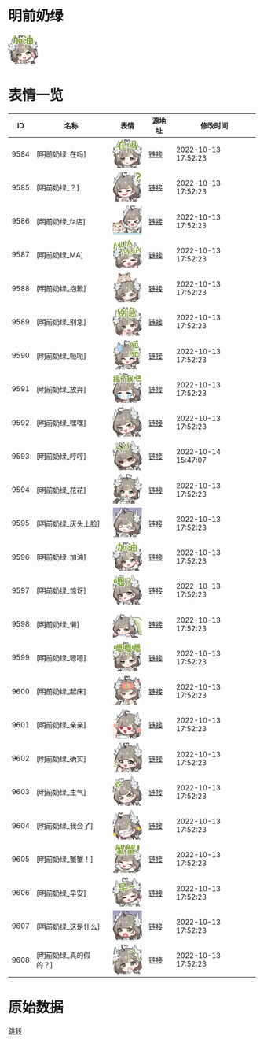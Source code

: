 # 明前奶绿

<img src="./cover.png" height="60" alt="cover" />

# 表情一览

|ID|名称|表情|源地址|修改时间|
|----|----|----|----|----|
|9584|[明前奶绿_在吗]|<img src="./pic/009584_%5B明前奶绿_在吗%5D.png" height="60" alt="在吗"/>|[链接](http://i0.hdslb.com/bfs/emote/06a833020d72f09cdae138f7713a120e9e41451f.png)|2022-10-13 17:52:23|
|9585|[明前奶绿_？]|<img src="./pic/009585_%5B明前奶绿_？%5D.png" height="60" alt="？"/>|[链接](http://i0.hdslb.com/bfs/emote/1e3353e318359a2713be7574ab082c9c53cf4be5.png)|2022-10-13 17:52:23|
|9586|[明前奶绿_fa店]|<img src="./pic/009586_%5B明前奶绿_fa店%5D.png" height="60" alt="fa店"/>|[链接](http://i0.hdslb.com/bfs/emote/a884835fcc7fde71c22cf85f94e012c507a4349d.png)|2022-10-13 17:52:23|
|9587|[明前奶绿_MA]|<img src="./pic/009587_%5B明前奶绿_MA%5D.png" height="60" alt="MA"/>|[链接](http://i0.hdslb.com/bfs/emote/d2ba80aea3cf6a5871f97b8a466d7426dee72199.png)|2022-10-13 17:52:23|
|9588|[明前奶绿_抱歉]|<img src="./pic/009588_%5B明前奶绿_抱歉%5D.png" height="60" alt="抱歉"/>|[链接](http://i0.hdslb.com/bfs/emote/9911b43bcca44396ac3fb157b03900097cd2bdd9.png)|2022-10-13 17:52:23|
|9589|[明前奶绿_别急]|<img src="./pic/009589_%5B明前奶绿_别急%5D.png" height="60" alt="别急"/>|[链接](http://i0.hdslb.com/bfs/emote/9e98722657d280ef95354e54daa50b4ee47feaf9.png)|2022-10-13 17:52:23|
|9590|[明前奶绿_呃呃]|<img src="./pic/009590_%5B明前奶绿_呃呃%5D.png" height="60" alt="呃呃"/>|[链接](http://i0.hdslb.com/bfs/emote/d6f7808f9a2adb489de6a736a4877002bb903b1d.png)|2022-10-13 17:52:23|
|9591|[明前奶绿_放弃]|<img src="./pic/009591_%5B明前奶绿_放弃%5D.png" height="60" alt="放弃"/>|[链接](http://i0.hdslb.com/bfs/emote/3c9c93156096d34569711721ffc9c3009856e060.png)|2022-10-13 17:52:23|
|9592|[明前奶绿_嘿嘿]|<img src="./pic/009592_%5B明前奶绿_嘿嘿%5D.png" height="60" alt="嘿嘿"/>|[链接](http://i0.hdslb.com/bfs/emote/cd7be7d2e82390f0fedf809e4dcc1341baf725f2.png)|2022-10-13 17:52:23|
|9593|[明前奶绿_哼哼]|<img src="./pic/009593_%5B明前奶绿_哼哼%5D.png" height="60" alt="哼哼"/>|[链接](http://i0.hdslb.com/bfs/emote/a2a31cd63ba8842fd310e57e438ea7bef6c987da.png)|2022-10-14 15:47:07|
|9594|[明前奶绿_花花]|<img src="./pic/009594_%5B明前奶绿_花花%5D.png" height="60" alt="花花"/>|[链接](http://i0.hdslb.com/bfs/emote/2491683e4ffb89732b3b3a2eb76ddc27d9f79176.png)|2022-10-13 17:52:23|
|9595|[明前奶绿_灰头土脸]|<img src="./pic/009595_%5B明前奶绿_灰头土脸%5D.png" height="60" alt="灰头土脸"/>|[链接](http://i0.hdslb.com/bfs/emote/5232c8c26b4d4f87ac63b1fc5fc4d4f5fa8ba5f4.png)|2022-10-13 17:52:23|
|9596|[明前奶绿_加油]|<img src="./pic/009596_%5B明前奶绿_加油%5D.png" height="60" alt="加油"/>|[链接](http://i0.hdslb.com/bfs/emote/0396c680e34e902f7949ee4e23d3cef02818ed4a.png)|2022-10-13 17:52:23|
|9597|[明前奶绿_惊讶]|<img src="./pic/009597_%5B明前奶绿_惊讶%5D.png" height="60" alt="惊讶"/>|[链接](http://i0.hdslb.com/bfs/emote/010c059c1c141008bc115762d8f8c95d960fdf93.png)|2022-10-13 17:52:23|
|9598|[明前奶绿_懒]|<img src="./pic/009598_%5B明前奶绿_懒%5D.png" height="60" alt="懒"/>|[链接](http://i0.hdslb.com/bfs/emote/db61a526cdb3e54f4583b24a58566add5ddbc413.png)|2022-10-13 17:52:23|
|9599|[明前奶绿_嗯嗯]|<img src="./pic/009599_%5B明前奶绿_嗯嗯%5D.png" height="60" alt="嗯嗯"/>|[链接](http://i0.hdslb.com/bfs/emote/d78df43255d16ac9d9bb0d3a8cb2249bb4e44c0a.png)|2022-10-13 17:52:23|
|9600|[明前奶绿_起床]|<img src="./pic/009600_%5B明前奶绿_起床%5D.png" height="60" alt="起床"/>|[链接](http://i0.hdslb.com/bfs/emote/00bde5fb1d1860287445d8380d66dcb5e1f92c21.png)|2022-10-13 17:52:23|
|9601|[明前奶绿_亲亲]|<img src="./pic/009601_%5B明前奶绿_亲亲%5D.png" height="60" alt="亲亲"/>|[链接](http://i0.hdslb.com/bfs/emote/1bdc36fa14e7e57dd4136f0955eab6159aad588b.png)|2022-10-13 17:52:23|
|9602|[明前奶绿_确实]|<img src="./pic/009602_%5B明前奶绿_确实%5D.png" height="60" alt="确实"/>|[链接](http://i0.hdslb.com/bfs/emote/4edb878f30dca8aec3d00f87e8b4230fb5e40295.png)|2022-10-13 17:52:23|
|9603|[明前奶绿_生气]|<img src="./pic/009603_%5B明前奶绿_生气%5D.png" height="60" alt="生气"/>|[链接](http://i0.hdslb.com/bfs/emote/5c000f8b5e2b120270cc2676f9b685464c393840.png)|2022-10-13 17:52:23|
|9604|[明前奶绿_我会了]|<img src="./pic/009604_%5B明前奶绿_我会了%5D.png" height="60" alt="我会了"/>|[链接](http://i0.hdslb.com/bfs/emote/042ce9f3ac3ef933a11934c472e56a638c842b32.png)|2022-10-13 17:52:23|
|9605|[明前奶绿_蟹蟹！]|<img src="./pic/009605_%5B明前奶绿_蟹蟹！%5D.png" height="60" alt="蟹蟹！"/>|[链接](http://i0.hdslb.com/bfs/emote/204a452e8d8111f34eb85cd333cda16bbd5f38d3.png)|2022-10-13 17:52:23|
|9606|[明前奶绿_早安]|<img src="./pic/009606_%5B明前奶绿_早安%5D.png" height="60" alt="早安"/>|[链接](http://i0.hdslb.com/bfs/emote/91045635b20a6af2651a5f1dcd03e28fd6212f89.png)|2022-10-13 17:52:23|
|9607|[明前奶绿_这是什么]|<img src="./pic/009607_%5B明前奶绿_这是什么%5D.png" height="60" alt="这是什么"/>|[链接](http://i0.hdslb.com/bfs/emote/3d8a05d20df3167e97beda9bad66de4765c56908.png)|2022-10-13 17:52:23|
|9608|[明前奶绿_真的假的？]|<img src="./pic/009608_%5B明前奶绿_真的假的？%5D.png" height="60" alt="真的假的？"/>|[链接](http://i0.hdslb.com/bfs/emote/9a8aa7bd18bf0ad05f13a8d7a86932b703cea465.png)|2022-10-13 17:52:23|

# 原始数据

[跳转](./raw.json)

